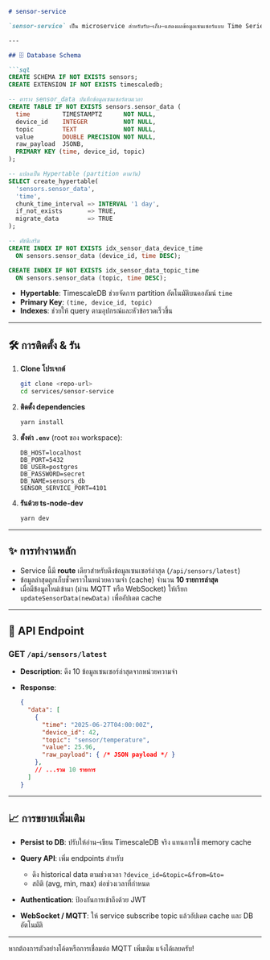 ````markdown
# sensor-service

`sensor-service` เป็น microservice สำหรับรับ–เก็บ–แสดงผลข้อมูลเซนเซอร์แบบ Time Series โดยใช้ PostgreSQL + TimescaleDB

---

## 🗄️ Database Schema

```sql
CREATE SCHEMA IF NOT EXISTS sensors;
CREATE EXTENSION IF NOT EXISTS timescaledb;

-- ตาราง sensor_data บันทึกข้อมูลเซนเซอร์ตามเวลา
CREATE TABLE IF NOT EXISTS sensors.sensor_data (
  time         TIMESTAMPTZ      NOT NULL,
  device_id    INTEGER          NOT NULL,
  topic        TEXT             NOT NULL,
  value        DOUBLE PRECISION NOT NULL,
  raw_payload  JSONB,
  PRIMARY KEY (time, device_id, topic)
);

-- แปลงเป็น Hypertable (partition ตามวัน)
SELECT create_hypertable(
  'sensors.sensor_data',
  'time',
  chunk_time_interval => INTERVAL '1 day',
  if_not_exists       => TRUE,
  migrate_data        => TRUE
);

-- ดัชนีเสริม
CREATE INDEX IF NOT EXISTS idx_sensor_data_device_time
  ON sensors.sensor_data (device_id, time DESC);

CREATE INDEX IF NOT EXISTS idx_sensor_data_topic_time
  ON sensors.sensor_data (topic, time DESC);
````

* **Hypertable**: TimescaleDB ช่วยจัดการ partition อัตโนมัติบนคอลัมน์ `time`
* **Primary Key**: `(time, device_id, topic)`
* **Indexes**: ช่วยให้ query ตามอุปกรณ์และหัวข้อรวดเร็วขึ้น

---

## 🛠️ การติดตั้ง & รัน

1. **Clone โปรเจกต์**

   ```bash
   git clone <repo-url>
   cd services/sensor-service
   ```
2. **ติดตั้ง dependencies**

   ```bash
   yarn install
   ```
3. **ตั้งค่า `.env`** (root ของ workspace):

   ```dotenv
   DB_HOST=localhost
   DB_PORT=5432
   DB_USER=postgres
   DB_PASSWORD=secret
   DB_NAME=sensors_db
   SENSOR_SERVICE_PORT=4101
   ```
4. **รันด้วย ts-node-dev**

   ```bash
   yarn dev
   ```

---

## ✨ การทำงานหลัก

* Service นี้มี **route** เดียวสำหรับดึงข้อมูลเซนเซอร์ล่าสุด (`/api/sensors/latest`)
* ข้อมูลล่าสุดถูกเก็บชั่วคราวในหน่วยความจำ (cache) จำนวน **10 รายการล่าสุด**
* เมื่อมีข้อมูลใหม่เข้ามา (ผ่าน MQTT หรือ WebSocket) ให้เรียก `updateSensorData(newData)` เพื่ออัปเดต cache

---

## 📡 API Endpoint

### GET `/api/sensors/latest`

* **Description**: ดึง 10 ข้อมูลเซนเซอร์ล่าสุดจากหน่วยความจำ
* **Response**:

  ```json
  {
    "data": [
      {
        "time": "2025-06-27T04:00:00Z",
        "device_id": 42,
        "topic": "sensor/temperature",
        "value": 25.96,
        "raw_payload": { /* JSON payload */ }
      },
      // ...รวม 10 รายการ
    ]
  }
  ```

---

## 📈 การขยายเพิ่มเติม

* **Persist to DB**: ปรับให้อ่าน–เขียน TimescaleDB จริง แทนการใช้ memory cache
* **Query API**: เพิ่ม endpoints สำหรับ

  * ดึง historical data ตามช่วงเวลา `?device_id=&topic=&from=&to=`
  * สถิติ (avg, min, max) ต่อช่วงเวลาที่กำหนด
* **Authentication**: ป้องกันการเข้าถึงด้วย JWT
* **WebSocket / MQTT**: ให้ service subscribe topic แล้วอัปเดต cache และ DB อัตโนมัติ

---

หากต้องการตัวอย่างโค้ดหรือการเชื่อมต่อ MQTT เพิ่มเติม แจ้งได้เลยครับ!
